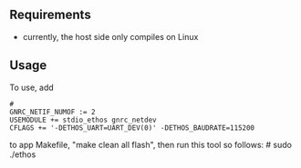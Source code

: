 ## Requirements

- currently, the host side only compiles on Linux

## Usage

To use, add

    #
    GNRC_NETIF_NUMOF := 2
    USEMODULE += stdio_ethos gnrc_netdev
    CFLAGS += '-DETHOS_UART=UART_DEV(0)' -DETHOS_BAUDRATE=115200

to app Makefile, "make clean all flash", then run this tool so follows:
    # sudo ./ethos <tap-device> <serial>
